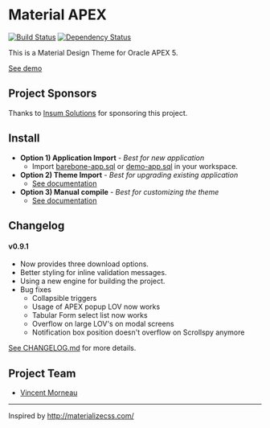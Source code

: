 # Material APEX
[![Build Status](https://travis-ci.org/vincentmorneau/material-apex.svg?branch=master)](https://travis-ci.org/vincentmorneau/material-apex)
[![Dependency Status](https://david-dm.org/vincentmorneau/material-apex.svg)](https://david-dm.org/vincentmorneau/material-apex)

This is a Material Design Theme for Oracle APEX 5.

[See demo](https://apex.oracle.com/pls/apex/f?p=12192)

## Project Sponsors
Thanks to [Insum Solutions](http://insum.ca/) for sponsoring this project.

## Install
- **Option 1) Application Import** - *Best for new application*
    - Import [barebone-app.sql](apex/barebone-app.sql) or [demo-app.sql](apex/demo-app.sql) in your workspace.
- **Option 2) Theme Import** - *Best for upgrading existing application*
    - [See documentation](docs/theme-import.md)
- **Option 3) Manual compile** - *Best for customizing the theme*
    - [See documentation](docs/manual-install.md)

## Changelog
#### v0.9.1
- Now provides three download options.
- Better styling for inline validation messages.
- Using a new engine for building the project.
- Bug fixes
    - Collapsible triggers
    - Usage of APEX popup LOV now works
    - Tabular Form select list now works
    - Overflow on large LOV's on modal screens
    - Notification box position doesn't overflow on Scrollspy anymore

[See CHANGELOG.md](CHANGELOG.md) for more details.

## Project Team
- [Vincent Morneau](https://twitter.com/vincentmorneau)

---

Inspired by http://materializecss.com/
